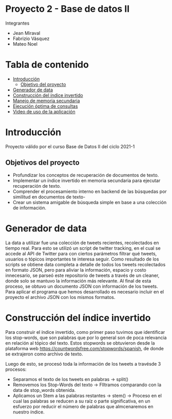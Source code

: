 
# <div align="center">
  <h1>Proyecto 2 - Base de datos II </h1>
</div>

Integrantes
- Jean Miraval
- Fabrizio Vásquez
- Mateo Noel

# Tabla de contenido

- [Introducción](#Introducción)
    - [Objetivo del proyecto](#Objetivo-del-proyecto)
- [Generador de data](#Generador-de-data)
- [Construcción del índice invertido](#Construcción-del-indice-invertido)
- [Manejo de memoria secundaria](#Aspectos-importantes-de-la-implementación-de-dichas-técnicas)
- [Ejecución óptima de consultas](#Resultados-Experimentales)
- [Video de uso de la aplicación](#Video-de-uso-de-la-aplicación)

# Introducción
Proyecto válido por el curso Base de Datos II del ciclo 2021-1
## Objetivos del proyecto
- Profundizar los conceptos de recuperación de documentos de texto.
- Implementar un índice invertido en memoria secundaria para ejecutar recuperación de texto.
- Comprender el procesamiento interno en backend de las búsquedas por similitud en documentos de texto-
- Crear un sistema amigable de búsqueda simple en base a una colección de información.

# Generador de data
La data a utilizar fue una colección de tweets recientes, recolectados en tiempo real. Para esto se utilizó un script de twitter tracking, en el cual se accede al API de Twitter para con ciertos parámetros filtrar qué tweets, usuarios o tópicos importantes te interesa seguir.
Como resultado de los scripts se obtiene data completa a detalle de todos los tweets recolectados en formato JSON, pero para aliviar la información, espacio y costo innecesario, se parseó este repositorio de tweets a través de un cleaner, donde solo se mantuvo la información más relevante.
Al final de esta proceso, se obtuvo un documento JSON con información de los tweets. Para aplicar el programa que hemos desarrollado es necesario incluir en el proyecto el archivo JSON con los mismos formatos.

# Construcción del índice invertido
Para construir el índice invertido, como primer paso tuvimos que identificar los stop-words, que son palabras que por lo general son de poca relevancia en relación al tópico del texto. Estos stopwords se obtuvieron desde la plataforma web https://countwordsfree.com/stopwords/spanish, de donde se extrajeron como archivo de texto.


Luego de esto, se procesó toda la información de los tweets a travésde 3 procesos:

 - Separamos el texto de los tweets en palabras -> split()
 - Removemos los Stop-Words del texto -> FIltramos comparando con la data de stop_words obtenida.
 - Aplicamos un Stem a las palabras restantes -> stem() -> Proceso en el cual las palabras se reducen a su raíz o parte significativa, en un esfuerzo por reducir el número de palabras que almcenaremos en nuestro índice.
